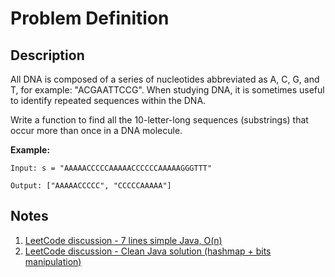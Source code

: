 # Problem Definition

## Description

All DNA is composed of a series of nucleotides abbreviated as A, C, G, and T, for example: "ACGAATTCCG". When studying DNA, it is sometimes useful to identify repeated sequences within the DNA.

Write a function to find all the 10-letter-long sequences (substrings) that occur more than once in a DNA molecule.

**Example:**

```text
Input: s = "AAAAACCCCCAAAAACCCCCCAAAAAGGGTTT"

Output: ["AAAAACCCCC", "CCCCCAAAAA"]
```

## Notes

1. [LeetCode discussion - 7 lines simple Java, O(n)](https://leetcode.com/problems/repeated-dna-sequences/discuss/53855/7-lines-simple-Java-O(n))
1. [LeetCode discussion - Clean Java solution (hashmap + bits manipulation)](https://leetcode.com/problems/repeated-dna-sequences/discuss/53867/Clean-Java-solution-(hashmap-+-bits-manipulation))